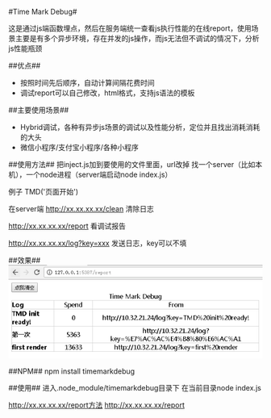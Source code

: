 #Time Mark Debug#

这是通过js端函数埋点，然后在服务端统一查看js执行性能的在线report，使用场景主要是有多个异步环境，存在并发的js操作，而js无法但不调试的情况下，分析js性能瓶颈


##优点##
* 按照时间先后顺序，自动计算间隔花费时间
* 调试report可以自己修改，html格式，支持js语法的模板

##主要使用场景##
* Hybrid调试，各种有异步js场景的调试以及性能分析，定位并且找出消耗消耗的大头
* 微信小程序/支付宝小程序/各种小程序

##使用方法##
把inject.js加到要使用的文件里面，url改掉
找一个server（比如本机），一个node进程（server端启动node index.js）

例子
TMD('页面开始')

在server端
http://xx.xx.xx.xx/clean
清除日志

http://xx.xx.xx.xx/report
看调试报告

http://xx.xx.xx.xx/log?key=xxx
发送日志，key可以不填


##效果##
![Demo](demo.png "Demo")

##NPM##
npm install timemarkdebug

##使用##
进入.node_module/timemarkdebug目录下
在当前目录node index.js

http://xx.xx.xx.xx/report方法
http://xx.xx.xx.xx/report
